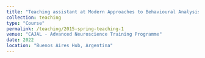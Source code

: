 ```yaml
---
title: "Teaching assistant at Modern Approaches to Behavioural Analysis"
collection: teaching
type: "Course"
permalink: /teaching/2015-spring-teaching-1
venue: "CAJAL - Advanced Neuroscience Training Programme"
date: 2022
location: "Buenos Aires Hub, Argentina"
---
```

